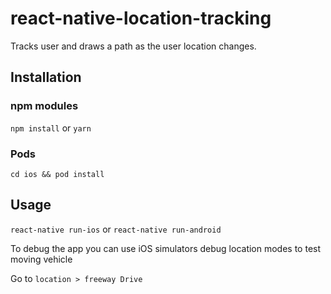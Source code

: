 # react-native-location-tracking
Tracks user and draws a path as the user location changes.

## Installation
### npm modules
```npm install```
or
```yarn```

### Pods
```cd ios && pod install```

## Usage
```react-native run-ios```
or
```react-native run-android```

To debug the app you can use iOS simulators debug location modes to test moving vehicle

Go to ```location > freeway Drive```

